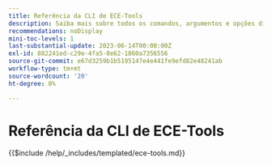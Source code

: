 ```yaml
---
title: Referência da CLI de ECE-Tools
description: Saiba mais sobre todos os comandos, argumentos e opções disponíveis para a ferramenta de linha de comando Adobe Commerce ECE-Tools.
recommendations: noDisplay
mini-toc-levels: 1
last-substantial-update: 2023-06-14T00:00:00Z
exl-id: 882241ed-c29e-4fa5-8e62-1860a7356556
source-git-commit: e67d3259b1b5195147e4e441fe9efd82e48241ab
workflow-type: tm+mt
source-wordcount: '20'
ht-degree: 0%

---
```


# Referência da CLI de ECE-Tools

{{$include /help/_includes/templated/ece-tools.md}}
